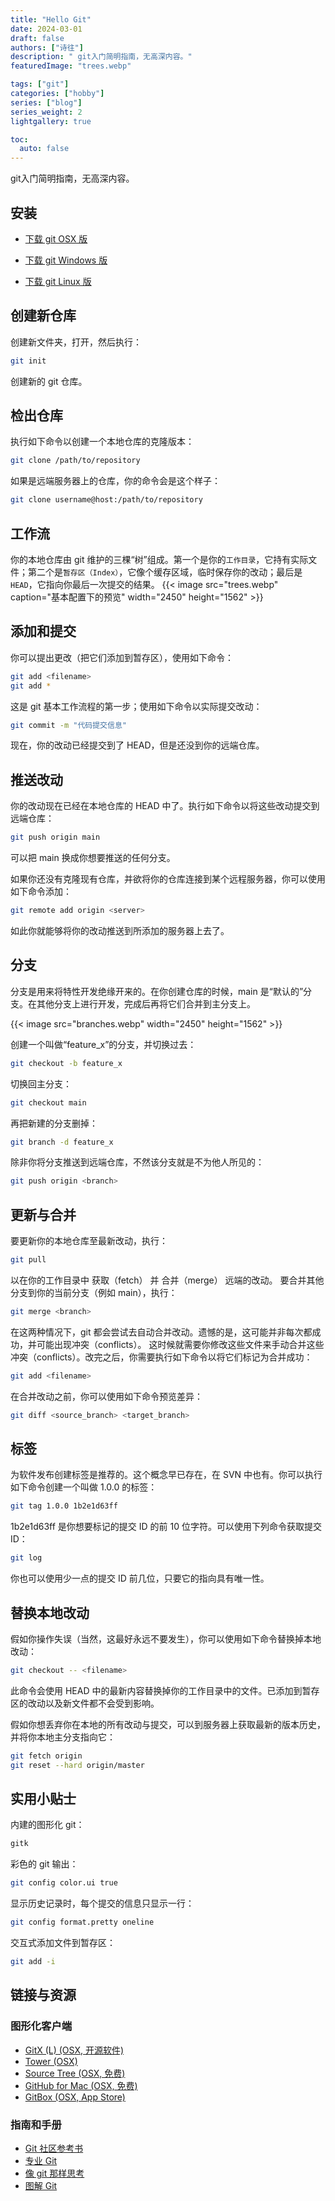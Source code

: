 ```yaml
---
title: "Hello Git"
date: 2024-03-01
draft: false
authors: ["诗往"]
description: " git入门简明指南，无高深内容。"
featuredImage: "trees.webp"

tags: ["git"]
categories: ["hobby"]
series: ["blog"]
series_weight: 2
lightgallery: true

toc:
  auto: false
---
```


 git入门简明指南，无高深内容。

<!--more-->

## 安装

- [下载 git OSX 版](http://git-scm.com/download/mac)

- [下载 git Windows 版](http://git-for-windows.github.io/)

- [下载 git Linux 版](http://book.git-scm.com/2_installing_git.html)


## 创建新仓库

创建新文件夹，打开，然后执行：

```bash
git init
```

创建新的 git 仓库。



## 检出仓库

执行如下命令以创建一个本地仓库的克隆版本：

```bash
git clone /path/to/repository
```

如果是远端服务器上的仓库，你的命令会是这个样子：

```bash
git clone username@host:/path/to/repository
```


## 工作流

你的本地仓库由 git 维护的三棵“树”组成。第一个是你的`工作目录`，它持有实际文件；第二个是`暂存区（Index）`，它像个缓存区域，临时保存你的改动；最后是`HEAD`，它指向你最后一次提交的结果。 
{{< image src="trees.webp" caption="基本配置下的预览" width="2450" height="1562" >}}

## 添加和提交

你可以提出更改（把它们添加到暂存区），使用如下命令：

```bash
git add <filename>
git add *
```

这是 git 基本工作流程的第一步；使用如下命令以实际提交改动：

```bash
git commit -m "代码提交信息"
```

现在，你的改动已经提交到了 HEAD，但是还没到你的远端仓库。

## 推送改动

你的改动现在已经在本地仓库的 HEAD 中了。执行如下命令以将这些改动提交到远端仓库：

```bash
git push origin main
```

可以把 main 换成你想要推送的任何分支。

如果你还没有克隆现有仓库，并欲将你的仓库连接到某个远程服务器，你可以使用如下命令添加：

```bash
git remote add origin <server>
```

如此你就能够将你的改动推送到所添加的服务器上去了。

## 分支

分支是用来将特性开发绝缘开来的。在你创建仓库的时候，main 是“默认的”分支。在其他分支上进行开发，完成后再将它们合并到主分支上。 

{{< image src="branches.webp"  width="2450" height="1562" >}}

创建一个叫做“feature_x”的分支，并切换过去：

```bash
git checkout -b feature_x
```

切换回主分支：

```bash
git checkout main
```

再把新建的分支删掉：

```bash
git branch -d feature_x
```

除非你将分支推送到远端仓库，不然该分支就是不为他人所见的：

```bash
git push origin <branch>
```

## 更新与合并

要更新你的本地仓库至最新改动，执行：

```bash
git pull
```

以在你的工作目录中 获取（fetch） 并 合并（merge） 远端的改动。
要合并其他分支到你的当前分支（例如 main），执行：

```bash
git merge <branch>
```

在这两种情况下，git 都会尝试去自动合并改动。遗憾的是，这可能并非每次都成功，并可能出现冲突（conflicts）。 这时候就需要你修改这些文件来手动合并这些冲突（conflicts）。改完之后，你需要执行如下命令以将它们标记为合并成功：

```bash
git add <filename>
```

在合并改动之前，你可以使用如下命令预览差异：

```bash
git diff <source_branch> <target_branch>
```



## 标签

为软件发布创建标签是推荐的。这个概念早已存在，在 SVN 中也有。你可以执行如下命令创建一个叫做 1.0.0 的标签：

```bash
git tag 1.0.0 1b2e1d63ff
```

1b2e1d63ff 是你想要标记的提交 ID 的前 10 位字符。可以使用下列命令获取提交 ID：

```bash
git log
```

你也可以使用少一点的提交 ID 前几位，只要它的指向具有唯一性。

## 替换本地改动

假如你操作失误（当然，这最好永远不要发生），你可以使用如下命令替换掉本地改动：

```bash
git checkout -- <filename>
```

此命令会使用 HEAD 中的最新内容替换掉你的工作目录中的文件。已添加到暂存区的改动以及新文件都不会受到影响。

假如你想丢弃你在本地的所有改动与提交，可以到服务器上获取最新的版本历史，并将你本地主分支指向它：

```bash
git fetch origin
git reset --hard origin/master
```

## 实用小贴士

内建的图形化 git：

```bash
gitk
```

彩色的 git 输出：

```bash
git config color.ui true
```

显示历史记录时，每个提交的信息只显示一行：

```bash
git config format.pretty oneline
```

交互式添加文件到暂存区：

```bash
git add -i
```

## 链接与资源

### 图形化客户端

- [GitX (L) (OSX, 开源软件)](http://gitx.laullon.com/)
- [Tower (OSX)](http://www.git-tower.com/)
- [Source Tree (OSX, 免费)](http://www.sourcetreeapp.com/)
- [GitHub for Mac (OSX, 免费)](http://mac.github.com/)
- [GitBox (OSX, App Store)](https://itunes.apple.com/gb/app/gitbox/id403388357?mt=12)

### 指南和手册

- [Git 社区参考书](http://book.git-scm.com/)
- [专业 Git](http://progit.org/book/)
- [像 git 那样思考](http://think-like-a-git.net/)
- [图解 Git](http://marklodato.github.io/visual-git-guide/index-zh-cn.html)
